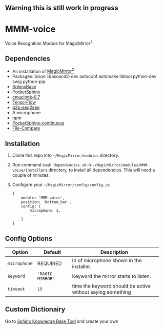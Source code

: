 ## Warning this is still work in progress

# MMM-voice
Voice Recognition Module for MagicMirror<sup>2</sup>

## Dependencies
  * An installation of [MagicMirror<sup>2</sup>](https://github.com/MichMich/MagicMirror)
  * Packages: bison libasound2-dev autoconf automake libtool python-dev swig python-pip
  * [SphinxBase](https://github.com/cmusphinx/sphinxbase)
  * [PocketSphinx](https://github.com/cmusphinx/pocketsphinx)
  * [cmuclmtk-0.7](https://sourceforge.net/projects/cmusphinx/files/cmuclmtk/0.7/)
  * [TensorFlow](https://github.com/samjabrahams/tensorflow-on-raspberry-pi)
  * [g2p-seq2seq](https://github.com/cmusphinx/g2p-seq2seq)
  * A microphone
  * npm
  * [PocketSphinx-continuous](https://www.npmjs.com/package/pocketsphinx-continuous)
  * [File-Compare](https://www.npmjs.com/package/file-compare)

## Installation
 1. Clone this repo into `~/MagicMirror/modules` directory.
 2. Run command `bash dependencies.sh` in `~/MagicMirror/modules/MMM-voice/installers` directory, to install all dependencies. This will need a couple of minutes.
 3. Configure your `~/MagicMirror/config/config.js`:
 
     ```
     {
         module: 'MMM-voice',
         position: 'bottom_bar',
         config: {
             microphone: 1,
             ...
         }
     }
     ```

## Config Options
| **Option** | **Default** | **Description** |
| --- | --- | --- |
| `microphone` | REQUIRED | Id of microphone shown in the installer. |
| `keyword` | `'MAGIC MIRROR'` | Keyword the mirror starts to listen. |
| `timeout` | `15` | time the keyword should be active without saying something |

## Custom Dictionairy
Go to [Sphinx Knowledge Base Tool](http://www.speech.cs.cmu.edu/tools/lmtool-new.html) and create your own